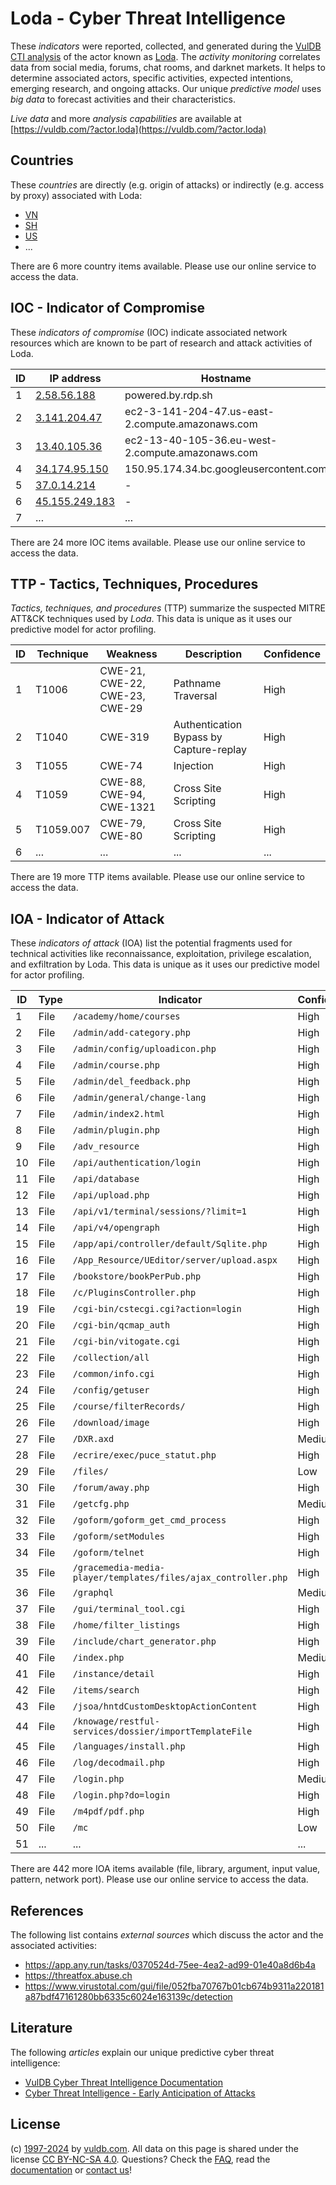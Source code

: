 # Loda - Cyber Threat Intelligence

These _indicators_ were reported, collected, and generated during the [VulDB CTI analysis](https://vuldb.com/?kb.cti) of the actor known as [Loda](https://vuldb.com/?actor.loda). The _activity monitoring_ correlates data from social media, forums, chat rooms, and darknet markets. It helps to determine associated actors, specific activities, expected intentions, emerging research, and ongoing attacks. Our unique _predictive model_ uses _big data_ to forecast activities and their characteristics.

_Live data_ and more _analysis capabilities_ are available at [https://vuldb.com/?actor.loda](https://vuldb.com/?actor.loda)

## Countries

These _countries_ are directly (e.g. origin of attacks) or indirectly (e.g. access by proxy) associated with Loda:

* [VN](https://vuldb.com/?country.vn)
* [SH](https://vuldb.com/?country.sh)
* [US](https://vuldb.com/?country.us)
* ...

There are 6 more country items available. Please use our online service to access the data.

## IOC - Indicator of Compromise

These _indicators of compromise_ (IOC) indicate associated network resources which are known to be part of research and attack activities of Loda.

ID | IP address | Hostname | Campaign | Confidence
-- | ---------- | -------- | -------- | ----------
1 | [2.58.56.188](https://vuldb.com/?ip.2.58.56.188) | powered.by.rdp.sh | - | High
2 | [3.141.204.47](https://vuldb.com/?ip.3.141.204.47) | ec2-3-141-204-47.us-east-2.compute.amazonaws.com | - | Medium
3 | [13.40.105.36](https://vuldb.com/?ip.13.40.105.36) | ec2-13-40-105-36.eu-west-2.compute.amazonaws.com | - | Medium
4 | [34.174.95.150](https://vuldb.com/?ip.34.174.95.150) | 150.95.174.34.bc.googleusercontent.com | - | Medium
5 | [37.0.14.214](https://vuldb.com/?ip.37.0.14.214) | - | - | High
6 | [45.155.249.183](https://vuldb.com/?ip.45.155.249.183) | - | - | High
7 | ... | ... | ... | ...

There are 24 more IOC items available. Please use our online service to access the data.

## TTP - Tactics, Techniques, Procedures

_Tactics, techniques, and procedures_ (TTP) summarize the suspected MITRE ATT&CK techniques used by _Loda_. This data is unique as it uses our predictive model for actor profiling.

ID | Technique | Weakness | Description | Confidence
-- | --------- | -------- | ----------- | ----------
1 | T1006 | CWE-21, CWE-22, CWE-23, CWE-29 | Pathname Traversal | High
2 | T1040 | CWE-319 | Authentication Bypass by Capture-replay | High
3 | T1055 | CWE-74 | Injection | High
4 | T1059 | CWE-88, CWE-94, CWE-1321 | Cross Site Scripting | High
5 | T1059.007 | CWE-79, CWE-80 | Cross Site Scripting | High
6 | ... | ... | ... | ...

There are 19 more TTP items available. Please use our online service to access the data.

## IOA - Indicator of Attack

These _indicators of attack_ (IOA) list the potential fragments used for technical activities like reconnaissance, exploitation, privilege escalation, and exfiltration by Loda. This data is unique as it uses our predictive model for actor profiling.

ID | Type | Indicator | Confidence
-- | ---- | --------- | ----------
1 | File | `/academy/home/courses` | High
2 | File | `/admin/add-category.php` | High
3 | File | `/admin/config/uploadicon.php` | High
4 | File | `/admin/course.php` | High
5 | File | `/admin/del_feedback.php` | High
6 | File | `/admin/general/change-lang` | High
7 | File | `/admin/index2.html` | High
8 | File | `/admin/plugin.php` | High
9 | File | `/adv_resource` | High
10 | File | `/api/authentication/login` | High
11 | File | `/api/database` | High
12 | File | `/api/upload.php` | High
13 | File | `/api/v1/terminal/sessions/?limit=1` | High
14 | File | `/api/v4/opengraph` | High
15 | File | `/app/api/controller/default/Sqlite.php` | High
16 | File | `/App_Resource/UEditor/server/upload.aspx` | High
17 | File | `/bookstore/bookPerPub.php` | High
18 | File | `/c/PluginsController.php` | High
19 | File | `/cgi-bin/cstecgi.cgi?action=login` | High
20 | File | `/cgi-bin/qcmap_auth` | High
21 | File | `/cgi-bin/vitogate.cgi` | High
22 | File | `/collection/all` | High
23 | File | `/common/info.cgi` | High
24 | File | `/config/getuser` | High
25 | File | `/course/filterRecords/` | High
26 | File | `/download/image` | High
27 | File | `/DXR.axd` | Medium
28 | File | `/ecrire/exec/puce_statut.php` | High
29 | File | `/files/` | Low
30 | File | `/forum/away.php` | High
31 | File | `/getcfg.php` | Medium
32 | File | `/goform/goform_get_cmd_process` | High
33 | File | `/goform/setModules` | High
34 | File | `/goform/telnet` | High
35 | File | `/gracemedia-media-player/templates/files/ajax_controller.php` | High
36 | File | `/graphql` | Medium
37 | File | `/gui/terminal_tool.cgi` | High
38 | File | `/home/filter_listings` | High
39 | File | `/include/chart_generator.php` | High
40 | File | `/index.php` | Medium
41 | File | `/instance/detail` | High
42 | File | `/items/search` | High
43 | File | `/jsoa/hntdCustomDesktopActionContent` | High
44 | File | `/knowage/restful-services/dossier/importTemplateFile` | High
45 | File | `/languages/install.php` | High
46 | File | `/log/decodmail.php` | High
47 | File | `/login.php` | Medium
48 | File | `/login.php?do=login` | High
49 | File | `/m4pdf/pdf.php` | High
50 | File | `/mc` | Low
51 | ... | ... | ...

There are 442 more IOA items available (file, library, argument, input value, pattern, network port). Please use our online service to access the data.

## References

The following list contains _external sources_ which discuss the actor and the associated activities:

* https://app.any.run/tasks/0370524d-75ee-4ea2-ad99-01e40a8d6b4a
* https://threatfox.abuse.ch
* https://www.virustotal.com/gui/file/052fba70767b01cb674b9311a220181a87bdf47161280bb6335c6024e163139c/detection

## Literature

The following _articles_ explain our unique predictive cyber threat intelligence:

* [VulDB Cyber Threat Intelligence Documentation](https://vuldb.com/?kb.cti)
* [Cyber Threat Intelligence - Early Anticipation of Attacks](https://www.scip.ch/en/?labs.20201022)

## License

(c) [1997-2024](https://vuldb.com/?kb.changelog) by [vuldb.com](https://vuldb.com/?kb.about). All data on this page is shared under the license [CC BY-NC-SA 4.0](https://creativecommons.org/licenses/by-nc-sa/4.0/). Questions? Check the [FAQ](https://vuldb.com/?kb.faq), read the [documentation](https://vuldb.com/?kb) or [contact us](https://vuldb.com/?contact)!
